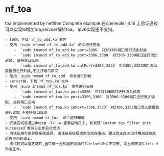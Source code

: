 # nf_toa
toa implemented by netfilter,Complete example
在openeuler 4.19 上验证通过
可以实现lb增加toa,servcer解析toa。
ipv6实现还不支持。

	- lb侧，下载`nf_to_add.ko`文件
	- 使用 `sudo insmod nf_to_add.ko` 命令进行安装
		-  `sudo insmod nf_to_add.ko port=3306` 只对3306端口进行流出封装
		-  `sudo insmod nf_to_add.ko port=3306,3309` 对3306-3309端口进行流出封装, 支持端口区间
		-  `sudo insmod nf_to_add.ko outPort=3306,3323` 对3306,3323端口流出数据包进行封装,不支持端口区间
	- 使用 `sudo rmmod nf_to_add` 命令进行卸载
	- server侧，下载`nf_toa.ko`文件
	- 使用 `sudo insmod nf_toa.ko` 命令进行安装
		-  `sudo insmod nf_toa.ko port=3306` 只对3306端口进行流入读取
		-  `sudo insmod nf_toa.ko port=3306,3309` 对3306-3309端口进行流入读取, 支持端口区间
		-  `sudo insmod nf_toa.ko inPort=3306,3323` 对3306,3323端口流入数据包进行读取,不支持端口区间
	- 使用 `sudo rmmod nf_toa` 命令进行卸载
	- 安装完成后通过dmesg -Tx -w 查看启动日志, 如发现`Custom tcp filter init successed`类似日志即启动成功
	- 内核应用可能导致系统蓝屏, 请注意系统版或修改后在使用。建议优先在测试环境测试完成后再应用到线上。
	- 测试时可以指定端口,当只有一台机器安装插件后telnet命令不可用, 两台都安装后telnet命令正常。